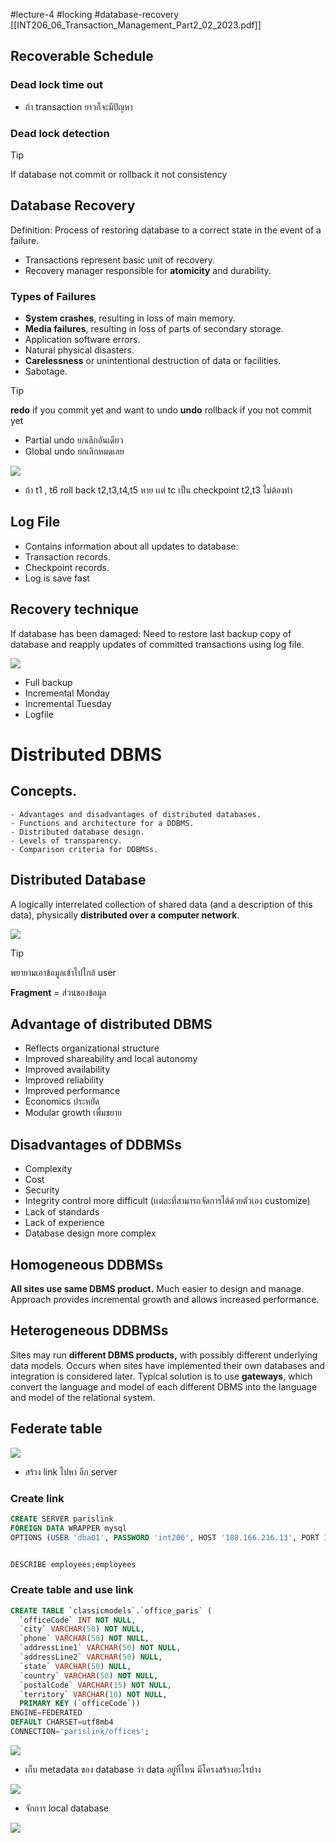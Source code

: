 #lecture-4 #locking #database-recovery
[[INT206_06_Transaction_Management_Part2_02_2023.pdf]]
## Recoverable Schedule

### Dead lock time out
- ถ้า transaction ยาวก็จะมีปัญหา
### Dead lock detection


>[!tip]
>If database not commit or rollback it not consistency


## Database Recovery
Definition:
	Process of restoring database to a correct state in the event of a
	failure.
- Transactions represent basic unit of recovery.
- Recovery manager responsible for **atomicity** and
  durability.



### Types of Failures
- **System crashes**, resulting in loss of main memory.
- **Media failures**, resulting in loss of parts of secondary
  storage.
- Application software errors.
- Natural physical disasters.
- **Carelessness** or unintentional destruction of data or
  facilities.
- Sabotage.

>[!tip]
>**redo** if you commit yet and want to undo
>**undo** rollback if you not commit yet


- Partial undo ยกเลิกอันเดียว
- Global undo ยกเลิกหมดเลย

![](https://i.imgur.com/baMlS5T.png)


- ถ้า t1 , t6 roll back t2,t3,t4,t5 หาย เเต่ tc เป็น checkpoint t2,t3 ไม่ต้องทํา


## Log File
- Contains information about all updates to database:
- Transaction records.
- Checkpoint records.
- Log is save fast


## Recovery technique
If database has been damaged: Need to restore last backup copy of database and reapply
updates of committed transactions using log file.


![](https://i.imgur.com/MmmcXhR.png)

- Full backup
- Incremental Monday
- Incremental Tuesday
- Logfile


# Distributed DBMS
## Concepts.
	- Advantages and disadvantages of distributed databases.
	- Functions and architecture for a DDBMS.
	- Distributed database design.
	- Levels of transparency.
	- Comparison criteria for DDBMSs.


## Distributed Database
A logically interrelated collection of shared data (and a
description of this data), physically **distributed over a**
**computer network**.

![](https://i.imgur.com/fGxnMfV.png)

>[!tip]
>พยายามเอาข้อมูลเข้าไปใกล้ user

**Fragment** = ส่วนของข้อมูล

## Advantage of distributed DBMS
- Reflects organizational structure
- Improved shareability and local autonomy
- Improved availability
- Improved reliability
- Improved performance
- Economics ประหยัด
- Modular growth เพื่มขยาย

## Disadvantages of DDBMSs
- Complexity
- Cost
- Security
- Integrity control more difficult (เเต่ละที่สามารถจัดการได้ด้วยตัวเอง customize)
- Lack of standards
- Lack of experience
- Database design more complex

## Homogeneous DDBMSs
**All sites use same DBMS product.** Much easier to design and manage.
Approach provides incremental growth and allows increased performance.
## Heterogeneous DDBMSs
Sites may run **different DBMS products,** with possibly different
underlying data models. Occurs when sites have implemented their own databases and
integration is considered later. Typical solution is to use **gateways**, which convert the language and model of each different DBMS into the language and model of
the relational system.


## Federate table

![](https://i.imgur.com/VvgL8bc.png)
- สร้าง link ไปหา อีก server

### Create link
```sql
CREATE SERVER parislink
FOREIGN DATA WRAPPER mysql
OPTIONS (USER 'dba01', PASSWORD 'int206', HOST '188.166.216.13', PORT 3306, DATABASE 'classicmodels');


DESCRIBE employees;employees

```

### Create table and use link
```sql
CREATE TABLE `classicmodels`.`office_paris` (
  `officeCode` INT NOT NULL,
  `city` VARCHAR(50) NOT NULL,
  `phone` VARCHAR(50) NOT NULL,
  `addressLine1` VARCHAR(50) NOT NULL,
  `addressLine2` VARCHAR(50) NULL,
  `state` VARCHAR(50) NULL,
  `country` VARCHAR(50) NOT NULL,
  `postalCode` VARCHAR(15) NOT NULL,
  `territory` VARCHAR(10) NOT NULL,
  PRIMARY KEY (`officeCode`))
ENGINE=FEDERATED
DEFAULT CHARSET=utf8mb4
CONNECTION='parislink/offices';

```

![](https://i.imgur.com/E7Tes7j.png)
- เก็บ metadata ของ database ว่า data อยู่ที่ไหน มีโครงสร้างอะไรบ้าง

![](https://i.imgur.com/PJQO5rQ.png)
- จักการ local database


![](https://i.imgur.com/B9hV29B.png)
